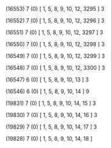 (16553) 7 (0) [ 1, 5, 8, 9, 10, 12, 3295 ] 3 


(16552) 7 (0) [ 1, 5, 8, 9, 10, 12, 3296 ] 3 


(16551) 7 (0) [ 1, 5, 8, 9, 10, 12, 3297 ] 3 


(16550) 7 (0) [ 1, 5, 8, 9, 10, 12, 3298 ] 3 


(16549) 7 (0) [ 1, 5, 8, 9, 10, 12, 3299 ] 3 


(16548) 7 (0) [ 1, 5, 8, 9, 10, 12, 3300 ] 3 


(16547) 6 (0) [ 1, 5, 8, 9, 10, 13 ] 3 


(16546) 6 (0) [ 1, 5, 8, 9, 10, 14 ] 9 


(19831) 7 (0) [ 1, 5, 8, 9, 10, 14, 15 ] 3 


(19830) 7 (0) [ 1, 5, 8, 9, 10, 14, 16 ] 3 


(19829) 7 (0) [ 1, 5, 8, 9, 10, 14, 17 ] 3 


(19828) 7 (0) [ 1, 5, 8, 9, 10, 14, 18 ]  

